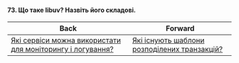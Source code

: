 #### 73. Що таке libuv? Назвіть його складові.



| Back | Forward |
|---|---|
| [Які сервіси можна використати для моніторингу і логування?](/ua/middle/nodejs/what-services-can-be-used-for-monitoring-and-logging.md)  | [Які існують шаблони розподілених транзакцій?](/ua/middle/nodejs/what-are-the-patterns-of-distributed-transactions.md) |